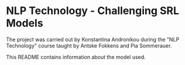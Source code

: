 # NLP Technology - Challenging SRL Models

The project was carried out by Konstantina Andronikou during the "NLP Technology" course taught by Antske Fokkens and Pia Sommerauer.

This README contains information about the model used. 
